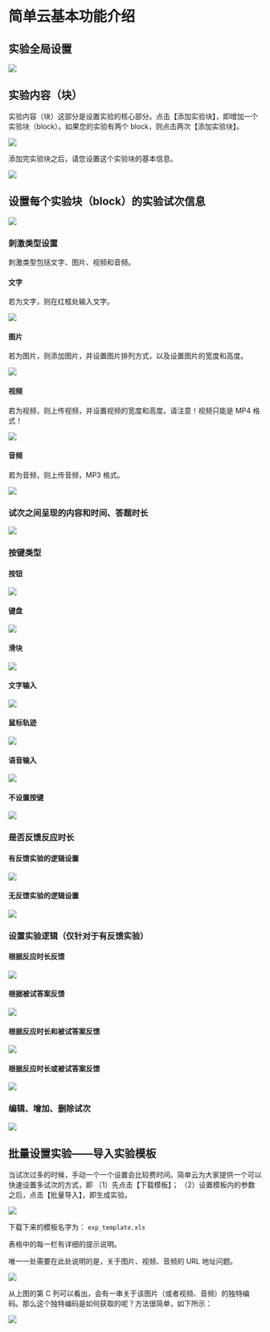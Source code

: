 # 简单云基本功能介绍

## 实验全局设置

![](imgs/Image_007.png)

## 实验内容（块）

实验内容（块）这部分是设置实验的核心部分。点击【添加实验块】，即增加一个实验块（block）。如果您的实验有两个 block，则点击两次【添加实验块】。

![](imgs/Image_009.png)

添加完实验块之后，请您设置这个实验块的基本信息。

![](imgs/Image_010.png)

## 设置每个实验块（block）的实验试次信息

![](imgs/Image_012.png)

### 刺激类型设置

刺激类型包括文字、图片、视频和音频。

#### 文字

若为文字，则在红框处输入文字。

![](imgs/Image_013.png)

#### 图片

若为图片，则添加图片，并设置图片排列方式，以及设置图片的宽度和高度。

![](imgs/Image_015.png)

#### 视频

若为视频，则上传视频，并设置视频的宽度和高度。请注意！视频只能是 MP4 格式！

![](imgs/Image_016.png)

#### 音频

若为音频，则上传音频，MP3 格式。

![](imgs/Image_018.png)

### 试次之间呈现的内容和时间、答题时长

![](imgs/Image_019.png)

### 按键类型

#### 按钮

![](imgs/Image_021.jpg)

#### 键盘

![](imgs/Image_022.jpg)

#### 滑块

![](imgs/Image_023.jpg)

#### 文字输入

![](imgs/Image_024.jpg)

#### 鼠标轨迹

![](imgs/Image_025.jpg)

#### 语音输入

![](imgs/Image_026.jpg)

#### 不设置按键

![](imgs/Image_027.jpg)

### 是否反馈反应时长

#### 有反馈实验的逻辑设置

![](imgs/Image_029.png)

#### 无反馈实验的逻辑设置

![](imgs/Image_030.png)

### 设置实验逻辑（仅针对于有反馈实验）

#### 根据反应时长反馈

![](imgs/Image_032.png)

#### 根据被试答案反馈

![](imgs/Image_034.png)

#### 根据反应时长和被试答案反馈

![](imgs/Image_036.png)

#### 根据反应时长或被试答案反馈

![](imgs/Image_037.png)

### 编辑、增加、删除试次

![](imgs/Image_038.png)

## 批量设置实验——导入实验模板

当试次过多的时候，手动一个一个设置会比较费时间。简单云为大家提供一个可以快速设置多试次的方式，即
（1）先点击【下载模板】；
（2）设置模板内的参数之后，点击【批量导入】，即生成实验。

![](imgs/Image_040.png)

下载下来的模板名字为： `exp_template.xls`

表格中的每一栏有详细的提示说明。

唯一一处需要在此处说明的是，关于图片、视频、音频的 URL 地址问题。

![](imgs/Image_041.png)

从上图的第 C 列可以看出，会有一串关于该图片（或者视频、音频）的独特编码。那么这个独特编码是如何获取的呢？方法很简单，如下所示：

![](imgs/Image_043.png)
